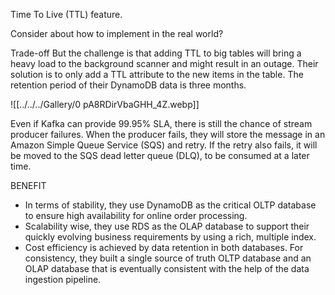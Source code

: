 Time To Live (TTL) feature.

Consider about how to implement in the real world?

Trade-off
But the challenge is that adding TTL to big tables will bring a heavy load to the background scanner and might result in an outage. Their solution is to only add a TTL attribute to the new items in the table. The retention period of their DynamoDB data is three months.


![[../../../Gallery/0 pA8RDirVbaGHH_4Z.webp]]

Even if Kafka can provide 99.95% SLA, there is still the chance of stream producer failures. When the producer fails, they will store the message in an Amazon Simple Queue Service (SQS) and retry. If the retry also fails, it will be moved to the SQS dead letter queue (DLQ), to be consumed at a later time.


BENEFIT
- In terms of stability, they use DynamoDB as the critical OLTP database to ensure high availability for online order processing.
- Scalability wise, they use RDS as the OLAP database to support their quickly evolving business requirements by using a rich, multiple index.
- Cost efficiency is achieved by data retention in both databases. For consistency, they built a single source of truth OLTP database and an OLAP database that is eventually consistent with the help of the data ingestion pipeline.


